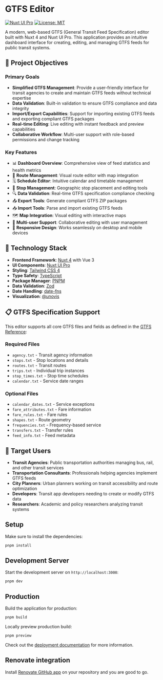 # GTFS Editor

[![Nuxt UI Pro](https://img.shields.io/badge/Made%20with-Nuxt%20UI%20Pro-00DC82?logo=nuxt&labelColor=020420)](https://ui.nuxt.com/pro)
[![License: MIT](https://img.shields.io/badge/License-MIT-yellow.svg)](https://opensource.org/licenses/MIT)

A modern, web-based GTFS (General Transit Feed Specification) editor built with Nuxt 4 and Nuxt UI Pro. This application provides an intuitive dashboard interface for creating, editing, and managing GTFS feeds for public transit systems.

## 🎯 Project Objectives

### Primary Goals
- **Simplified GTFS Management**: Provide a user-friendly interface for transit agencies to create and maintain GTFS feeds without technical expertise
- **Data Validation**: Built-in validation to ensure GTFS compliance and data integrity
- **Import/Export Capabilities**: Support for importing existing GTFS feeds and exporting compliant GTFS packages
- **Real-time Editing**: Live editing with instant feedback and preview capabilities
- **Collaborative Workflow**: Multi-user support with role-based permissions and change tracking

### Key Features
- 📊 **Dashboard Overview**: Comprehensive view of feed statistics and health metrics
- 🚌 **Route Management**: Visual route editor with map integration
- 🗓️ **Schedule Editor**: Intuitive calendar and timetable management
- 📍 **Stop Management**: Geographic stop placement and editing tools
- 🔍 **Data Validation**: Real-time GTFS specification compliance checking
- 📤 **Export Tools**: Generate compliant GTFS ZIP packages
- 📥 **Import Tools**: Parse and import existing GTFS feeds
- 🗺️ **Map Integration**: Visual editing with interactive maps
- 👥 **Multi-user Support**: Collaborative editing with user management
- 📱 **Responsive Design**: Works seamlessly on desktop and mobile devices

## 🚀 Technology Stack

- **Frontend Framework**: [Nuxt 4](https://nuxt.com/) with Vue 3
- **UI Components**: [Nuxt UI Pro](https://ui.nuxt.com/pro)
- **Styling**: [Tailwind CSS 4](https://tailwindcss.com/)
- **Type Safety**: [TypeScript](https://www.typescriptlang.org/)
- **Package Manager**: [PNPM](https://pnpm.io/)
- **Data Validation**: [Zod](https://zod.dev/)
- **Date Handling**: [date-fns](https://date-fns.org/)
- **Visualization**: [@unovis](https://unovis.dev/)

## 📋 GTFS Specification Support

This editor supports all core GTFS files and fields as defined in the [GTFS Reference](https://gtfs.org/reference/):

### Required Files
- `agency.txt` - Transit agency information
- `stops.txt` - Stop locations and details
- `routes.txt` - Transit routes
- `trips.txt` - Individual trip instances
- `stop_times.txt` - Stop time schedules
- `calendar.txt` - Service date ranges

### Optional Files
- `calendar_dates.txt` - Service exceptions
- `fare_attributes.txt` - Fare information
- `fare_rules.txt` - Fare rules
- `shapes.txt` - Route geometry
- `frequencies.txt` - Frequency-based service
- `transfers.txt` - Transfer rules
- `feed_info.txt` - Feed metadata

## 🎯 Target Users

- **Transit Agencies**: Public transportation authorities managing bus, rail, and other transit services
- **Transportation Consultants**: Professionals helping agencies implement GTFS feeds
- **City Planners**: Urban planners working on transit accessibility and route optimization
- **Developers**: Transit app developers needing to create or modify GTFS data
- **Researchers**: Academic and policy researchers analyzing transit systems

## Setup

Make sure to install the dependencies:

```bash
pnpm install
```

## Development Server

Start the development server on `http://localhost:3000`:

```bash
pnpm dev
```

## Production

Build the application for production:

```bash
pnpm build
```

Locally preview production build:

```bash
pnpm preview
```

Check out the [deployment documentation](https://nuxt.com/docs/getting-started/deployment) for more information.

## Renovate integration

Install [Renovate GitHub app](https://github.com/apps/renovate/installations/select_target) on your repository and you are good to go.
